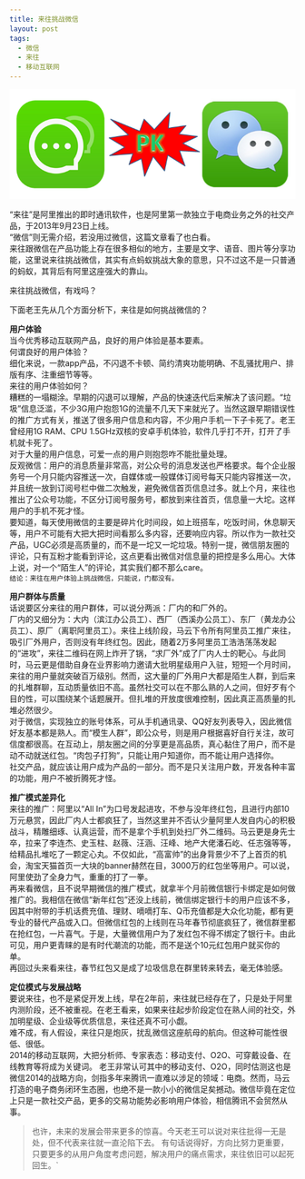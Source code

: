 ```yaml
---
title: 来往挑战微信 
layout: post 
tags:
  - 微信
  - 来往
  - 移动互联网
---
```


![](/media/images/201402/laiwang_vs_weixin.png)  


“来往”是阿里推出的即时通讯软件，也是阿里第一款独立于电商业务之外的社交产品，于2013年9月23日上线。  
“微信”则无需介绍，若没用过微信，这篇文章看了也白看。  
来往跟微信在产品功能上存在很多相似的地方，主要是文字、语音、图片等分享功能，这里说来往挑战微信，其实有点蚂蚁挑战大象的意思，只不过这不是一只普通的蚂蚁，其背后有阿里这座强大的靠山。  

来往挑战微信，有戏吗？  

下面老王先从几个方面分析下，来往是如何挑战微信的？  

**用户体验**  
当今优秀移动互联网产品，良好的用户体验是基本要素。  
何谓良好的用户体验？  
细化来说，一款app产品，不闪退不卡顿、简约清爽功能明确、不乱骚扰用户、排版有序、注重细节等等。  
来往的用户体验如何？  
糟糕的一塌糊涂。早期的闪退可以理解，产品的快速迭代后来解决了该问题。“垃圾”信息泛滥，不少3G用户抱怨1G的流量不几天下来就光了。当然这跟早期错误性的推广方式有关，推送了很多用户信息和内容，不少用户手机一下子卡死了。老王曾经用1G RAM、CPU 1.5GHz双核的安卓手机体验，软件几乎打不开，打开了手机就卡死了。  
对于大量的用户信息，可爱一点的用户则抱怨咋不能批量处理。  
反观微信：用户的消息质量非常高，对公众号的消息发送也严格要求。每个企业服务号一个月只能内容推送一次，自媒体或一般媒体订阅号每天只能内容推送一次，并且统一放到订阅号栏中做二次触发，避免微信首页信息过多。就上个月，来往也推出了公众号功能，不区分订阅号服务号，都放到来往首页，信息量一大坨。这样用户的手机不死才怪。  
要知道，每天使用微信的主要是碎片化时间段，如上班搭车，吃饭时间，休息聊天等，用户不可能有大把大把时间看那么多内容，还要响应内容。所以作为一款社交产品，UGC必须是高质量的，而不是一坨又一坨垃圾。特别一提，微信朋友圈的评论，只有互粉才能看到评论，这点更看出微信对信息量的把控是多么用心。大体上说，对一个“陌生人”的评论，其实我们都不那么care。  
`结论：来往在用户体验上挑战微信，只能说，门都没有。`  

**用户群体与质量**  
话说要区分来往的用户群体，可以说分两派：厂内的和厂外的。  
厂内的又细分为：大内（滨江办公员工）、西厂（西溪办公员工）、东厂（黄龙办公员工）、原厂（离职阿里员工）。来往上线阶段，马云下令所有阿里员工推广来往，吸引厂外用户，否则没有年终红包。因此，随着2万多阿里员工浩浩荡荡发起的“进攻”，来往二维码在网上炸开了锅，“求厂外”成了厂内人士的靶心。与此同时，马云更是借助自身在业界影响力邀请大批明星级用户入驻，短短一个月时间，来往的用户量就突破百万级别。然而，这大量的厂外用户大都是陌生人群，到后来的扎堆群聊，互动质量依旧不高。虽然社交可以在不那么熟的人之间，但好歹有个目的性，可以围绕某个话题展开。但扎堆的开放度很难控制，因此真正高质量的扎堆必然很少。  
对于微信，实现独立的账号体系，可从手机通讯录、QQ好友列表导入，因此微信好友基本都是熟人。而“模生人群”，即公众号，则是用户根据喜好自行关注，故可信度都很高。在互动上，朋友圈之间的分享更是高品质，真心黏住了用户，而不是动不动就送红包。“肉包子打狗”，只能让用户知道你，而不能让用户选择你。  
社交产品，就应该让用户成为产品的一部分。而不是只关注用户数，开发各种丰富的功能，用户不被折腾死才怪。  

**推广模式差异化**  
来往的推广：阿里以“All In”为口号发起进攻，不参与没年终红包，且进行内部10万元悬赏，因此厂内人士都疯狂了，当然这里并不否认少量阿里人发自内心的积极战斗，精雕细琢、认真运营，而不是拿个手机到处扫厂外二维码。马云更是身先士卒，拉来了李连杰、史玉柱、赵薇、汪涵、汪峰、地产大佬潘石屹、任志强等等，给精品扎堆吃了一颗定心丸。不仅如此，“高富帅”的出身背景少不了上首页的机会，淘宝天猫首页一大块的banner赫然在目，3000万的红包坐等用户。可以说，阿里使劲了全身力气，重重的打了一拳。  
再来看微信，且不说早期微信的推广模式，就拿半个月前微信银行卡绑定是如何做推广的。我相信在微信“新年红包”还没上线前，微信绑定银行卡的用户应该不多，因其中附带的手机话费充值、理财、嘀嘀打车、Q币充值都是大众化功能，都有更专业的替代产品或入口。但微信红包的上线则在马年春节彻底疯狂了，微信群里都在抢红包，一片喜气。于是，大量微信用户为了发红包不得不绑定了银行卡。由此可见，用户更青睐的是有时代潮流的功能，而不是送个10元红包用户就买你的单。  
再回过头来看来往，春节红包又是成了垃圾信息在群里转来转去，毫无体验感。  

**定位模式与发展战略**  
要说来往，也不是紧促开发上线，早在2年前，来往就已经存在了，只是处于阿里内测阶段，还不被重视。在老王看来，如果来往起步阶段定位在熟人间的社交，外加明星级、企业级等优质信息，来往还真不可小觑。  
难不成，有人假设，来往只是炮灰，扰乱微信这座航母的航向。但这种可能性很低、很低。  
2014的移动互联网，大把分析师、专家表态：移动支付、O2O、可穿戴设备、在线教育等将成为关键词。
老王非常认可其中的移动支付、O2O，同时估测这也是微信2014的战略方向，剑指多年来腾讯一直难以涉足的领域：电商。然而，马云打造的电子商务闭环生态圈，也绝不是一款小小的微信足矣撼动。微信毕竟在定位上只是一款社交产品，更多的交易功能势必影响用户体验，相信腾讯不会贸然从事。  

>  也许，未来的发展会带来更多的惊喜。今天老王可以说对来往批得一无是处，但不代表来往就一直沦陷下去。
>  有句话说得好，方向比努力更重要，只要更多的从用户角度考虑问题，解决用户的痛点需求，来往依旧可以起死回生。`
